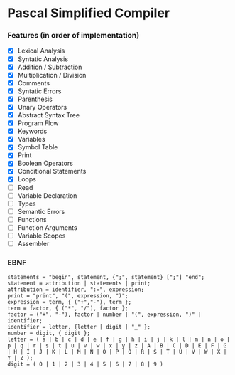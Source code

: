 # Pascal Simplified Compiler

### Features (in order of implementation)
- [x] Lexical Analysis
- [x] Syntatic Analysis
- [x] Addition / Subtraction
- [x] Multiplication / Division
- [x] Comments
- [x] Syntatic Errors
- [x] Parenthesis
- [x] Unary Operators
- [x] Abstract Syntax Tree
- [x] Program Flow
- [x] Keywords
- [x] Variables
- [x] Symbol Table
- [x] Print
- [x] Boolean Operators
- [x] Conditional Statements
- [x] Loops
- [ ] Read
- [ ] Variable Declaration
- [ ] Types
- [ ] Semantic Errors
- [ ] Functions
- [ ] Function Arguments
- [ ] Variable Scopes
- [ ] Assembler

### EBNF
```
statements = "begin", statement, {";", statement} [";"] "end";
statement = attribution | statements | print;
attribution = identifier, ":=", expression;
print = "print", "(", expression, ")";
expression = term, { ("+","-"), term };
term = factor, { ("*", "/"), factor };
factor = ("+", "-"), factor | number | "(", expression, ")" | identifier;
identifier = letter, {letter | digit | "_" };
number = digit, { digit };
letter = ( a | b | c | d | e | f | g | h | i | j | k | l | m | n | o | p | q | r | s | t | u | v | w | x | y | z | A | B | C | D | E | F | G | H | I | J | K | L | M | N | O | P | Q | R | S | T | U | V | W | X | Y | Z );
digit = ( 0 | 1 | 2 | 3 | 4 | 5 | 6 | 7 | 8 | 9 )
```
